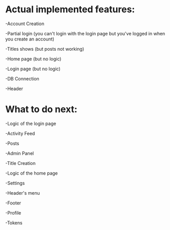 # Actual implemented features:
-Account Creation

-Partial login (you can't login with the login page but you've logged in when you create an account)

-Titles shows (but posts not working)

-Home page (but no logic)

-Login page (but no logic)

-DB Connection

-Header

# What to do next:
-Logic of the login page

-Activity Feed

-Posts

-Admin Panel

-Title Creation

-Logic of the home page

-Settings

-Header's menu

-Footer

-Profile

-Tokens
